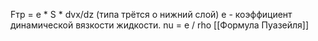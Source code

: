 Fтр = e * S * dvx/dz (типа трётся о нижний слой)
e - коэффициент динамической вязкости жидкости.
nu = e / rho
[[Формула Пуазейля]]
